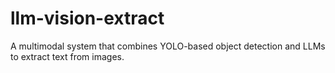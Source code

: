 # llm-vision-extract
A multimodal system that combines YOLO-based object detection and LLMs to extract text from images.

